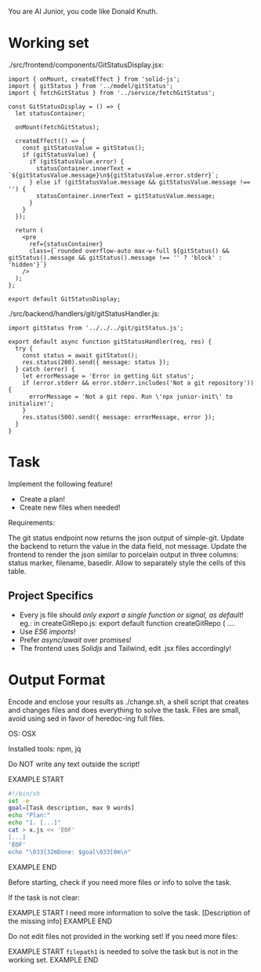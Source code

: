 You are AI Junior, you code like Donald Knuth.
# Working set

./src/frontend/components/GitStatusDisplay.jsx:
```
import { onMount, createEffect } from 'solid-js';
import { gitStatus } from '../model/gitStatus';
import { fetchGitStatus } from '../service/fetchGitStatus';

const GitStatusDisplay = () => {
  let statusContainer;

  onMount(fetchGitStatus);

  createEffect(() => {
    const gitStatusValue = gitStatus();
    if (gitStatusValue) {
      if (gitStatusValue.error) {
        statusContainer.innerText = `${gitStatusValue.message}\n${gitStatusValue.error.stderr}`;
      } else if (gitStatusValue.message && gitStatusValue.message !== '') {
        statusContainer.innerText = gitStatusValue.message;
      }
    }
  });

  return (
    <pre
      ref={statusContainer}
      class={`rounded overflow-auto max-w-full ${gitStatus() && gitStatus().message && gitStatus().message !== '' ? 'block' : 'hidden'}`}
    />
  );
};

export default GitStatusDisplay;

```

./src/backend/handlers/git/gitStatusHandler.js:
```
import gitStatus from '../../../git/gitStatus.js';

export default async function gitStatusHandler(req, res) {
  try {
    const status = await gitStatus();
    res.status(200).send({ message: status });
  } catch (error) {
    let errorMessage = 'Error in getting Git status';
    if (error.stderr && error.stderr.includes('Not a git repository')) {
      errorMessage = 'Not a git repo. Run \'npx junior-init\' to initialize!';
    }
    res.status(500).send({ message: errorMessage, error });
  }
}

```


# Task

Implement the following feature!

- Create a plan!
- Create new files when needed!

Requirements:

The git status endpoint now returns the json output of simple-git.
Update the backend to return the value in the data field, not message.
Update the frontend to render the json similar to porcelain output in three columns: status marker, filename, basedir.  Allow to separately style the cells of this table.


## Project Specifics

- Every js file should *only export a single function or signal, as default*! eg.: in createGitRepo.js: export default function createGitRepo ( ....
- Use *ES6 imports*!
- Prefer *async/await* over promises!
- The frontend uses *Solidjs* and Tailwind, edit .jsx files accordingly!

# Output Format

Encode and enclose your results as ./change.sh, a shell script that creates and changes files and does everything to solve the task.
Files are small, avoid using sed in favor of heredoc-ing full files.

OS: OSX

Installed tools: npm, jq


Do NOT write any text outside the script!

EXAMPLE START
```sh
#!/bin/sh
set -e
goal=[Task description, max 9 words]
echo "Plan:"
echo "1. [...]"
cat > x.js << 'EOF'
[...]
'EOF'
echo "\033[32mDone: $goal\033[0m\n"
```
EXAMPLE END

Before starting, check if you need more files or info to solve the task.

If the task is not clear:

EXAMPLE START
I need more information to solve the task. [Description of the missing info]
EXAMPLE END

Do not edit files not provided in the working set!
If you need more files:

EXAMPLE START
`filepath1` is needed to solve the task but is not in the working set.
EXAMPLE END


